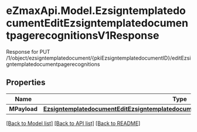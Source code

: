 # eZmaxApi.Model.EzsigntemplatedocumentEditEzsigntemplatedocumentpagerecognitionsV1Response
Response for PUT /1/object/ezsigntemplatedocument/{pkiEzsigntemplatedocumentID}/editEzsigntemplatedocumentpagerecognitions

## Properties

Name | Type | Description | Notes
------------ | ------------- | ------------- | -------------
**MPayload** | [**EzsigntemplatedocumentEditEzsigntemplatedocumentpagerecognitionsV1ResponseMPayload**](EzsigntemplatedocumentEditEzsigntemplatedocumentpagerecognitionsV1ResponseMPayload.md) |  | 

[[Back to Model list]](../README.md#documentation-for-models) [[Back to API list]](../README.md#documentation-for-api-endpoints) [[Back to README]](../README.md)

